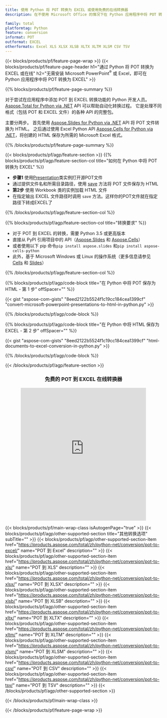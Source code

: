 ```yaml
---
title: 使用 Python 将 POT 转换为 EXCEL 或使用免费的在线转换器
description: 在不使用 Microsoft Office 的情况下在 Python 应用程序中将 POT 转换为 EXCEL 或在线。在集成代码之前快速测试免费的 CSV 到 POT 在线转换器。 

family: total
platformtag: Python
feature: conversion
informat: POT
outformat: EXCEL
otherformats: Excel XLS XLSX XLSB XLTX XLTM XLSM CSV TSV
---
```

{{< blocks/products/pf/feature-page-wrap >}}
{{< blocks/products/pf/feature-page-header h1="通过 Python 将 POT 转换为 EXCEL 或在线" h2="无需安装 Microsoft PowerPoint<sup>&reg;</sup> 或 Excel，即可在 Python 应用程序中将 POT 转换为 EXCEL" >}}

{{% blocks/products/pf/feature-page-summary %}}

对于尝试在应用程序中添加 POT 到 EXCEL 转换功能的 Python 开发人员。 [Aspose.Total for Python via .NET](https://products.aspose.com/total/python-net/) API 可以帮助自动化转换过程。 它是处理不同格式（包括 POT 和 EXCEL 文件）的各种 API 的完整包。

主要分两步。 首先使用 [Aspose.Slides for Python via .NET](https://products.aspose.com/slides/python-net/) API 将 POT 文件转换为 HTML。 之后通过使用 Excel Python API [Aspose.Cells for Python via .NET](https://products.aspose.com/cells/python-net/)，将创建的 HTML 保存为所需的 Microsoft Excel 格式。 

{{% /blocks/products/pf/feature-page-summary %}}

{{< blocks/products/pf/agp/feature-section >}}
{{% blocks/products/pf/agp/feature-section-col title="如何在 Python 中将 POT 转换为 EXCEL" %}}
- **步骤1** 使用[Presentation](https://reference.aspose.com/slides/python-net/aspose.slides/presentation/)类实例打开源POT文件 
- 通过提供文件名和所需目录路径，使用 [save](https://reference.aspose.com/slides/python-net/aspose.slides/presentation/) 方法将 POT 文件保存为 HTML
-  **第2步** 使用 Workbook 类的实例加载 HTML 文件
-  在指定输出 EXCEL 文件路径时调用 `save` 方法。这样你的POT文件就在指定路径下转成EXCEL了

{{% /blocks/products/pf/agp/feature-section-col %}}

{{% blocks/products/pf/agp/feature-section-col title="转换要求" %}}

- 对于 POT 到 EXCEL 的转换，需要 Python 3.5 或更高版本
- 直接从 PyPI 引用项目中的 API（[Aspose.Slides](https://pypi.org/project/Aspose.Slides/) 和 [Aspose.Cells](https://pypi.org/project/aspose-cells-python/)）
-  或者使用以下 pip 命令```pip install aspose.slides``` 和```pip install aspose-cells-python```
-  此外，基于 Microsoft Windows 或 Linux 的操作系统（更多信息请参见 [Cells](https://docs.aspose.com/cells/python-net/getting-started/#installation) 和 [Slides](https://docs.aspose.com/slides/python-net/system-requirements/)）
 

{{% /blocks/products/pf/agp/feature-section-col %}}

{{% blocks/products/pf/agp/code-block title="在 Python 中将 POT 保存为 HTML - 第 1 步" offSpacer="" %}}

{{< gist "aspose-com-gists" "8eed2122b5524f1c19cc184cea1399cf" "convert-microsoft-powerpoint-presentations-to-html-in-python.py" >}}

{{% /blocks/products/pf/agp/code-block %}}

{{% blocks/products/pf/agp/code-block title="在 Python 中将 HTML 保存为 EXCEL - 第 2 步" offSpacer="" %}}

{{< gist "aspose-com-gists" "8eed2122b5524f1c19cc184cea1399cf" "html-documents-to-excel-conversion-in-python.py" >}}

{{% /blocks/products/pf/agp/code-block %}}

{{< /blocks/products/pf/agp/feature-section >}}
<div class="container-fluid agp-content bg-white aboutfile box-1 vh100 section nopbtm">
<div class=container>
<div class=row>
<div class="demobox tc col-md-12 padding-0" align="center">

<h3>免费的 POT 到 EXCEL 在线转换器</h3>

<iframe style="border: none; height: 426px;" scrolling="no" src="https://total-conversion-app-65z5r2lp.qa.k8s.dynabic.com/?to=xlsx&from=pot" id="child-iframe" width="80%"></iframe>

</div></div>
</div></div>

{{< blocks/products/pf/main-wrap-class isAutogenPage="true" >}}
{{< blocks/products/pf/agp/other-supported-section title="其他转换选项" subTitle="" >}}
{{< blocks/products/pf/agp/other-supported-section-item href="https://products.aspose.com/total/zh/python-net/conversion/pot-to-excel/" name="POT 到 Excel" description="" >}}
{{< blocks/products/pf/agp/other-supported-section-item href="https://products.aspose.com/total/zh/python-net/conversion/pot-to-xls/" name="POT 到 XLS" description="" >}}
{{< blocks/products/pf/agp/other-supported-section-item href="https://products.aspose.com/total/zh/python-net/conversion/pot-to-xlsx/" name="POT 到 XLSX" description="" >}}
{{< blocks/products/pf/agp/other-supported-section-item href="https://products.aspose.com/total/zh/python-net/conversion/pot-to-xlsb/" name="POT 到 XLSB" description="" >}}
{{< blocks/products/pf/agp/other-supported-section-item href="https://products.aspose.com/total/zh/python-net/conversion/pot-to-xltx/" name="POT 到 XLTX" description="" >}}
{{< blocks/products/pf/agp/other-supported-section-item href="https://products.aspose.com/total/zh/python-net/conversion/pot-to-xltm/" name="POT 到 XLTM" description="" >}}
{{< blocks/products/pf/agp/other-supported-section-item href="https://products.aspose.com/total/zh/python-net/conversion/pot-to-xlsm/" name="POT 到 XLSM" description="" >}}
{{< blocks/products/pf/agp/other-supported-section-item href="https://products.aspose.com/total/zh/python-net/conversion/pot-to-csv/" name="POT 到 CSV" description="" >}}
{{< blocks/products/pf/agp/other-supported-section-item href="https://products.aspose.com/total/zh/python-net/conversion/pot-to-tsv/" name="POT 到 TSV" description="" >}}
{{< /blocks/products/pf/agp/other-supported-section >}}


      
{{< /blocks/products/pf/main-wrap-class >}}

{{< /blocks/products/pf/feature-page-wrap >}}